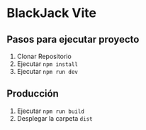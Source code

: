 # BlackJack Vite

## Pasos para ejecutar proyecto
  1. Clonar Repositorio
  2. Ejecutar ```npm install```
  3. Ejecutar ```npm run dev```
  
## Producción
 1. Ejecutar ```npm run build```
 2. Desplegar la carpeta ```dist```
